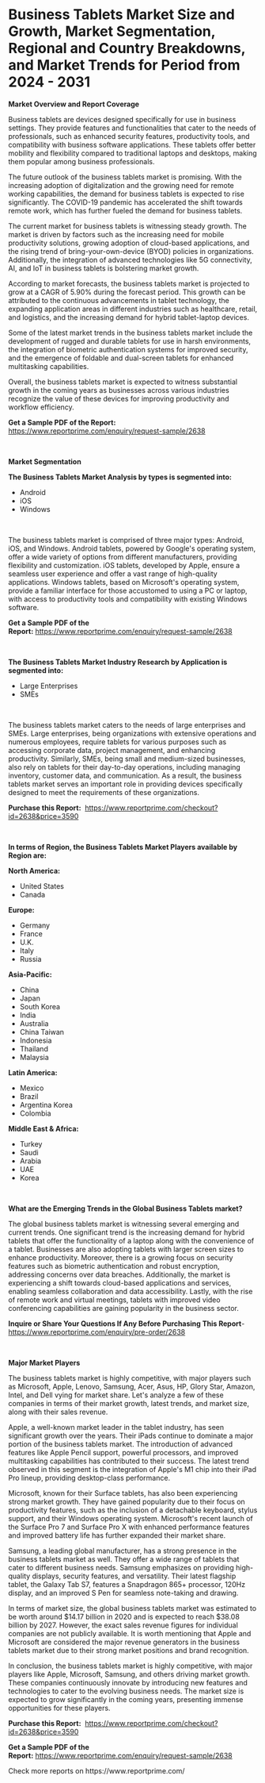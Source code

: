 <p><h1>Business Tablets Market Size and Growth, Market Segmentation, Regional and Country Breakdowns, and Market Trends for Period from 2024 -  2031</h1></p><p><strong>Market Overview and Report Coverage</strong></p>
<p><p>Business tablets are devices designed specifically for use in business settings. They provide features and functionalities that cater to the needs of professionals, such as enhanced security features, productivity tools, and compatibility with business software applications. These tablets offer better mobility and flexibility compared to traditional laptops and desktops, making them popular among business professionals.</p><p>The future outlook of the business tablets market is promising. With the increasing adoption of digitalization and the growing need for remote working capabilities, the demand for business tablets is expected to rise significantly. The COVID-19 pandemic has accelerated the shift towards remote work, which has further fueled the demand for business tablets.</p><p>The current market for business tablets is witnessing steady growth. The market is driven by factors such as the increasing need for mobile productivity solutions, growing adoption of cloud-based applications, and the rising trend of bring-your-own-device (BYOD) policies in organizations. Additionally, the integration of advanced technologies like 5G connectivity, AI, and IoT in business tablets is bolstering market growth.</p><p>According to market forecasts, the business tablets market is projected to grow at a CAGR of 5.90% during the forecast period. This growth can be attributed to the continuous advancements in tablet technology, the expanding application areas in different industries such as healthcare, retail, and logistics, and the increasing demand for hybrid tablet-laptop devices.</p><p>Some of the latest market trends in the business tablets market include the development of rugged and durable tablets for use in harsh environments, the integration of biometric authentication systems for improved security, and the emergence of foldable and dual-screen tablets for enhanced multitasking capabilities.</p><p>Overall, the business tablets market is expected to witness substantial growth in the coming years as businesses across various industries recognize the value of these devices for improving productivity and workflow efficiency.</p></p>
<p><strong>Get a Sample PDF of the Report:</strong> <a href="https://www.reportprime.com/enquiry/request-sample/2638">https://www.reportprime.com/enquiry/request-sample/2638</a></p>
<p>&nbsp;</p>
<p><strong>Market Segmentation</strong></p>
<p><strong>The Business Tablets Market Analysis by types is segmented into:</strong></p>
<p><ul><li>Android</li><li>iOS</li><li>Windows</li></ul></p>
<p>&nbsp;</p>
<p><p>The business tablets market is comprised of three major types: Android, iOS, and Windows. Android tablets, powered by Google's operating system, offer a wide variety of options from different manufacturers, providing flexibility and customization. iOS tablets, developed by Apple, ensure a seamless user experience and offer a vast range of high-quality applications. Windows tablets, based on Microsoft's operating system, provide a familiar interface for those accustomed to using a PC or laptop, with access to productivity tools and compatibility with existing Windows software.</p></p>
<p><strong>Get a Sample PDF of the Report:</strong>&nbsp;<a href="https://www.reportprime.com/enquiry/request-sample/2638">https://www.reportprime.com/enquiry/request-sample/2638</a></p>
<p>&nbsp;</p>
<p><strong>The Business Tablets Market Industry Research by Application is segmented into:</strong></p>
<p><ul><li>Large Enterprises</li><li>SMEs</li></ul></p>
<p>&nbsp;</p>
<p><p>The business tablets market caters to the needs of large enterprises and SMEs. Large enterprises, being organizations with extensive operations and numerous employees, require tablets for various purposes such as accessing corporate data, project management, and enhancing productivity. Similarly, SMEs, being small and medium-sized businesses, also rely on tablets for their day-to-day operations, including managing inventory, customer data, and communication. As a result, the business tablets market serves an important role in providing devices specifically designed to meet the requirements of these organizations.</p></p>
<p><strong>Purchase this Report:</strong>&nbsp; <a href="https://www.reportprime.com/checkout?id=2638&price=3590">https://www.reportprime.com/checkout?id=2638&price=3590</a></p>
<p>&nbsp;</p>
<p><strong>In terms of Region, the Business Tablets Market Players available by Region are:</strong></p>
<p>
    <p> <strong> North America: </strong>
        <ul>
            <li>United States</li>
            <li>Canada</li>
        </ul>
        </p> 
    <p> <strong> Europe: </strong>
        <ul>
            <li>Germany</li>
            <li>France</li>
            <li>U.K.</li>
            <li>Italy</li>
            <li>Russia</li>
        </ul>
        </p> 
    <p> <strong> Asia-Pacific: </strong>
        <ul>
            <li>China</li>
            <li>Japan</li>
            <li>South Korea</li>
            <li>India</li>
            <li>Australia</li>
            <li>China Taiwan</li>
            <li>Indonesia</li>
            <li>Thailand</li>
            <li>Malaysia</li>
        </ul>
        </p> 
    <p> <strong> Latin America: </strong>
        <ul>
            <li>Mexico</li>
            <li>Brazil</li>
            <li>Argentina Korea</li>
            <li>Colombia</li>
        </ul>
        </p> 
    <p> <strong> Middle East & Africa: </strong>
        <ul>
            <li>Turkey</li>
            <li>Saudi</li>
            <li>Arabia</li>
            <li>UAE</li>
            <li>Korea</li>
        </ul>
    </p>
    </p>
<p>&nbsp;</p>
<p><strong>What are the Emerging Trends in the Global Business Tablets market?</strong></p>
<p><p>The global business tablets market is witnessing several emerging and current trends. One significant trend is the increasing demand for hybrid tablets that offer the functionality of a laptop along with the convenience of a tablet. Businesses are also adopting tablets with larger screen sizes to enhance productivity. Moreover, there is a growing focus on security features such as biometric authentication and robust encryption, addressing concerns over data breaches. Additionally, the market is experiencing a shift towards cloud-based applications and services, enabling seamless collaboration and data accessibility. Lastly, with the rise of remote work and virtual meetings, tablets with improved video conferencing capabilities are gaining popularity in the business sector.</p></p>
<p><strong>Inquire or Share Your Questions If Any Before Purchasing This Report</strong>- <a href="https://www.reportprime.com/enquiry/pre-order/2638">https://www.reportprime.com/enquiry/pre-order/2638</a></p>
<p>&nbsp;</p>
<p><strong>Major Market Players</strong></p>
<p><p>The business tablets market is highly competitive, with major players such as Microsoft, Apple, Lenovo, Samsung, Acer, Asus, HP, Glory Star, Amazon, Intel, and Dell vying for market share. Let's analyze a few of these companies in terms of their market growth, latest trends, and market size, along with their sales revenue.</p><p>Apple, a well-known market leader in the tablet industry, has seen significant growth over the years. Their iPads continue to dominate a major portion of the business tablets market. The introduction of advanced features like Apple Pencil support, powerful processors, and improved multitasking capabilities has contributed to their success. The latest trend observed in this segment is the integration of Apple's M1 chip into their iPad Pro lineup, providing desktop-class performance.</p><p>Microsoft, known for their Surface tablets, has also been experiencing strong market growth. They have gained popularity due to their focus on productivity features, such as the inclusion of a detachable keyboard, stylus support, and their Windows operating system. Microsoft's recent launch of the Surface Pro 7 and Surface Pro X with enhanced performance features and improved battery life has further expanded their market share.</p><p>Samsung, a leading global manufacturer, has a strong presence in the business tablets market as well. They offer a wide range of tablets that cater to different business needs. Samsung emphasizes on providing high-quality displays, security features, and versatility. Their latest flagship tablet, the Galaxy Tab S7, features a Snapdragon 865+ processor, 120Hz display, and an improved S Pen for seamless note-taking and drawing.</p><p>In terms of market size, the global business tablets market was estimated to be worth around $14.17 billion in 2020 and is expected to reach $38.08 billion by 2027. However, the exact sales revenue figures for individual companies are not publicly available. It is worth mentioning that Apple and Microsoft are considered the major revenue generators in the business tablets market due to their strong market positions and brand recognition.</p><p>In conclusion, the business tablets market is highly competitive, with major players like Apple, Microsoft, Samsung, and others driving market growth. These companies continuously innovate by introducing new features and technologies to cater to the evolving business needs. The market size is expected to grow significantly in the coming years, presenting immense opportunities for these players.</p></p>
<p><strong>Purchase this Report:</strong>&nbsp;&nbsp;<a href="https://www.reportprime.com/checkout?id=2638&price=3590">https://www.reportprime.com/checkout?id=2638&price=3590</a></p>
<p></p>
<p><strong>Get a Sample PDF of the Report:</strong>&nbsp;<a href="https://www.reportprime.com/enquiry/request-sample/2638">https://www.reportprime.com/enquiry/request-sample/2638</a></p>
<p>Check more reports on https://www.reportprime.com/</p>